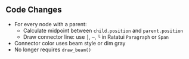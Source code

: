 ## Code Changes

- For every node with a parent:
  - Calculate midpoint between `child.position` and `parent.position`
  - Draw connector line: use `│`, `─`, `└` in Ratatui `Paragraph` or `Span`
- Connector color uses beam style or dim gray
- No longer requires `draw_beam()`
